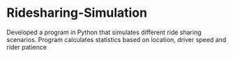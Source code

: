 # Ridesharing-Simulation
Developed a program in Python that simulates different ride sharing scenarios. Program calculates statistics based on location, driver speed and rider patience 
